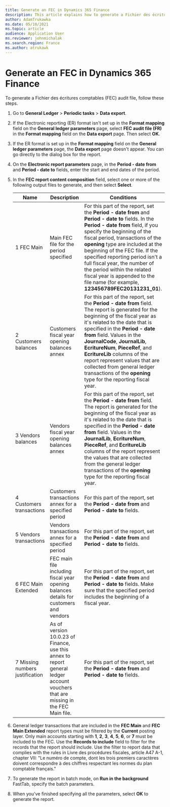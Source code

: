 ```yaml
---
title: Generate an FEC in Dynamics 365 Finance
description: This article explains how to generate a Fichier des écritures comptables (FEC) audit file in Microsoft Dynamics 365 Finance.
author: AdamTrukawka
ms.date: 05/10/2021
ms.topic: article
audience: Application User
ms.reviewer: johnmichalak
ms.search.region: France
ms.author: atrukawk
---
```


# Generate an FEC in Dynamics 365 Finance

To generate a Fichier des écritures comptables (FEC) audit file, follow these steps.

1. Go to **General Ledger** \> **Periodic tasks** \> **Data export**. 
2. If the Electronic reporting (ER) format isn't set up in the **Format mapping** field on the **General ledger parameters** page, select **FEC audit file (FR)** in the **Format mapping** field on the **Data export** page. Then select **OK**. 
3. If the ER format is set up in the **Format mapping** field on the **General ledger parameters** page, the **Data export** page doesn't appear. You can go directly to the dialog box for the report.
4. On the **Electronic report parameters** page, in the **Period - date from** and **Period - date to** fields, enter the start and end dates of the period.
5. In the **FEC report content composition** field, select one or more of the following output files to generate, and then select **Select**.

    | Name                            | Description | Conditions |
    |---------------------------------|-------------|------------|
    | 1 FEC Main                      | Main FEC file for the period specified | For this part of the report, set the **Period - date from** and **Period - date to** fields. In the **Period - date from** field, if you specify the beginning of the fiscal period, transactions of the **opening** type are included at the beginning of the FEC file. If the specified reporting period isn't a full fiscal year, the number of the period within the related fiscal year is appended to the file name (for example, **123456789FEC20131231\_01**). |
    | 2 Customers balances            | Customers fiscal year opening balances annex | For this part of the report, set the **Period - date from** field. The report is generated for the beginning of the fiscal year as it's related to the date that is specified in the **Period - date from** field. Values in the **JournalCode**, **JournalLib**, **EcritureNum**, **PieceRef**, and **EcritureLib** columns of the report represent values that are collected from general ledger transactions of the **opening** type for the reporting fiscal year. |
    | 3 Vendors balances              | Vendors fiscal year opening balances annex | For this part of the report, set the **Period - date from** field. The report is generated for the beginning of the fiscal year as it's related to the date that is specified in the **Period - date from** field. Values in the **JournalLib**, **EcritureNum**, **PieceRef**, and **EcritureLib** columns of the report represent the values that are collected from the general ledger transactions of the **opening** type for the reporting fiscal year. |
    | 4 Customers transactions        | Customers transactions annex for a specified period | For this part of the report, set the **Period - date from** and **Period - date to** fields. |
    | 5 Vendors transactions          | Vendors transactions annex for a specified period | For this part of the report, set the **Period - date from** and **Period - date to** fields. |
    | 6 FEC Main Extended             | FEC main file including fiscal year opening balances details for customers and vendors | For this part of the report, set the **Period - date from** and **Period - date to** fields. Make sure that the specified period includes the beginning of a fiscal year. |
    | 7 Missing numbers justification | As of version 10.0.23 of Finance, use this annex to report general ledger account vouchers that are missing in the FEC Main file. | For this part of the report, set the **Period - date from** and **Period - date to** fields. |

6. General ledger transactions that are included in the **FEC Main** and **FEC Main Extended** report types must be filtered by the **Current** posting layer. Only main accounts starting with **1**, **2**, **3**, **4**, **5**, **6**, or **7** must be included to the FEC. Use the **Records to include** field to filter for the records that the report should include. Use the filter to report data that complies with the rules in Livre des procédures fiscales, article A47 A-1, chapter VII: "Le numéro de compte, dont les trois premiers caractères doivent correspondre à des chiffres respectant les normes du plan comptable français."
7. To generate the report in batch mode, on **Run in the background** FastTab, specify the batch parameters.
8. When you've finished specifying all the parameters, select **OK** to generate the report.
